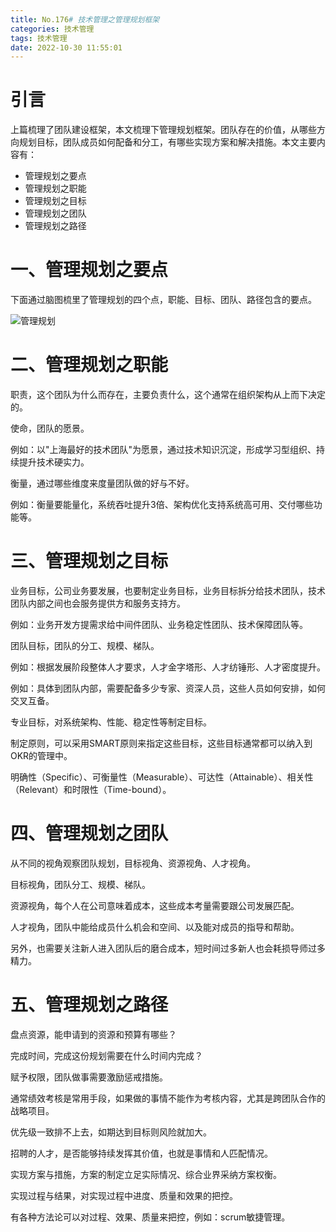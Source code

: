 ```yaml
---
title: No.176# 技术管理之管理规划框架
categories: 技术管理
tags: 技术管理
date: 2022-10-30 11:55:01
---
```




# 引言



上篇梳理了团队建设框架，本文梳理下管理规划框架。团队存在的价值，从哪些方向规划目标，团队成员如何配备和分工，有哪些实现方案和解决措施。本文主要内容有：

* 管理规划之要点
* 管理规划之职能
* 管理规划之目标
* 管理规划之团队
* 管理规划之路径



# 一、管理规划之要点



下面通过脑图梳里了管理规划的四个点，职能、目标、团队、路径包含的要点。

![管理规划](/Users/admin/Downloads/管理规划.png)





# 二、管理规划之职能



职责，这个团队为什么而存在，主要负责什么，这个通常在组织架构从上而下决定的。



使命，团队的愿景。



例如：以"上海最好的技术团队"为愿景，通过技术知识沉淀，形成学习型组织、持续提升技术硬实力。



衡量，通过哪些维度来度量团队做的好与不好。



例如：衡量要能量化，系统吞吐提升3倍、架构优化支持系统高可用、交付哪些功能等。



# 三、管理规划之目标



业务目标，公司业务要发展，也要制定业务目标，业务目标拆分给技术团队，技术团队内部之间也会服务提供方和服务支持方。



例如：业务开发方提需求给中间件团队、业务稳定性团队、技术保障团队等。



团队目标，团队的分工、规模、梯队。



例如：根据发展阶段整体人才要求，人才金字塔形、人才纺锤形、人才密度提升。



例如：具体到团队内部，需要配备多少专家、资深人员，这些人员如何安排，如何交叉互备。



专业目标，对系统架构、性能、稳定性等制定目标。



制定原则，可以采用SMART原则来指定这些目标，这些目标通常都可以纳入到OKR的管理中。



明确性（Specific）、可衡量性（Measurable）、可达性（Attainable）、相关性（Relevant）和时限性（Time-bound）。



# 四、管理规划之团队



从不同的视角观察团队规划，目标视角、资源视角、人才视角。



目标视角，团队分工、规模、梯队。



资源视角，每个人在公司意味着成本，这些成本考量需要跟公司发展匹配。



人才视角，团队中能给成员什么机会和空间、以及能对成员的指导和帮助。



另外，也需要关注新人进入团队后的磨合成本，短时间过多新人也会耗损导师过多精力。



# 五、管理规划之路径



盘点资源，能申请到的资源和预算有哪些？



完成时间，完成这份规划需要在什么时间内完成？



赋予权限，团队做事需要激励惩戒措施。



通常绩效考核是常用手段，如果做的事情不能作为考核内容，尤其是跨团队合作的战略项目。



优先级一致排不上去，如期达到目标则风险就加大。



招聘的人才，是否能够持续发挥其价值，也就是事情和人匹配情况。



实现方案与措施，方案的制定立足实际情况、综合业界采纳方案权衡。



实现过程与结果，对实现过程中进度、质量和效果的把控。



有各种方法论可以对过程、效果、质量来把控，例如：scrum敏捷管理。
























